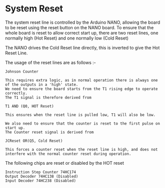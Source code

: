 # System Reset

The system reset line is controlled by the Arduino NANO, allowing the board to be reset using the reset button on the NANO board. To ensure that the whole board is reset to allow correct start up, there are two reset lines, one normally high (Hot Reset) and one normally low (Cold Reset)

The NANO drives the Cold Reset line directly, this is inverted to give the Hot Reset Line.

The usage of the reset lines are as follows :-
```
Johnson Counter

This requires extra logic, as in normal operation there is always one of the outputs in a 'high' state.
We need to ensure the board starts from the T1 rising edge to operate correctly.
The T1 signal is therefore derived from

T1 AND (Q0, HOT Reset)

This ensures when the reset line is pulled low, T1 will also be low.

We also need to ensure that the counter is reset to the first pulse on start up.
The Counter reset signal is derived from

JCReset OR(Q5, Cold Reset)

This forces a counter reset when the reset line is high, and does not interfere with the normal counter reset during operation.
```
The following chips are reset or disabled by the HOT reset
```
Instruction Step Counter 74HC174
Output Decoder 74HC138 (Disabled)
Input Decoder 74HC238 (Disabled)
